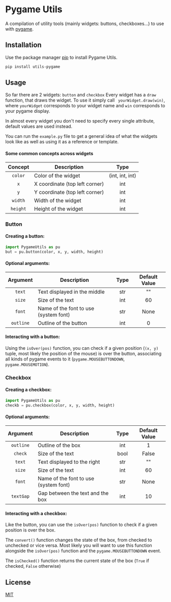 # Pygame Utils
A compilation of utility tools (mainly widgets: buttons, checkboxes...) to use with [pygame](https://www.pygame.org/). 

## Installation
Use the package manager [pip](https://pip.pypa.io/en/stable/) to install Pygame Utils.
```bash
pip install utils-pygame 
```

## Usage
So far there are 2 widgets: `button` and `checkbox`
Every widget has a `draw` function, that draws the widget. To use it simply call `
yourWidget.draw(win)`, where `yourWidget` corresponds to your widget name and `win` corresponds to your pygame display.

In almost every widget you don't need to specify every single attribute, default values are used instead.

You can run the `example.py` file to get a general idea of what the widgets look like as well as using it as a reference or template.

#### Some common concepts across widgets

| Concept | Description | Type |
| :---: | --- | :---: |
| `color` | Color of the widget | (int, int, int) |
| `x` | X coordinate (top left corner) | int |
| `y` | Y coordinate (top left corner) | int |
| `width` | Width of the widget | int |
| `height` | Height of the widget | int |

 
### Button
#### Creating a button:
```python
import PygameUtils as pu
but = pu.button(color, x, y, width, height)
```
#### Optional arguments:

| Argument | Description | Type | Default Value |
| :---: | --- | :---: | :---: |
| `text` | Text displayed in the middle | str | "" |
| `size` | Size of the text | int | 60 |
| `font` | Name of the font to use (system font) | str | None
| `outline` | Outline of the button | int | 0

#### Interacting with a button:
Using the `isOver(pos)` function, you can check if a given position (`(x, y)` tuple, most likely the position of the mouse) is over the button, associating all kinds of pygame events to it (`pygame.MOUSEBUTTONDOWN`, `pygame.MOUSEMOTION`).

### Checkbox
#### Creating a checkbox:
```python
import PygameUtils as pu
checkb = pu.checkbox(color, x, y, width, height)
```
#### Optional arguments:

| Argument | Description | Type | Default Value |
| :---: | --- | :---: | :---: |
| `outline` | Outline of the box | int | 1 |
| `check` | Size of the text | bool | False |
| `text` | Text displayed to the right | str | ""
| `size` | Size of the text | int | 60
| `font` | Name of the font to use (system font) | str | None
| `textGap` | Gap between the text and the box | int | 10

#### Interacting with a checkbox:
Like the button, you can use the `isOver(pos)` function to check if a given position is over the box.

The `convert()` function changes the state of the box, from checked to unchecked or vice versa. Most likely you will want to use this function alongside the `isOver(pos)` function and the `pygame.MOUSEBUTTONDOWN` event.

The `isChecked()` function returns the current state of the box (`True` if checked, `False` otherwise)

## License
[MIT](https://choosealicense.com/licenses/mit/)
